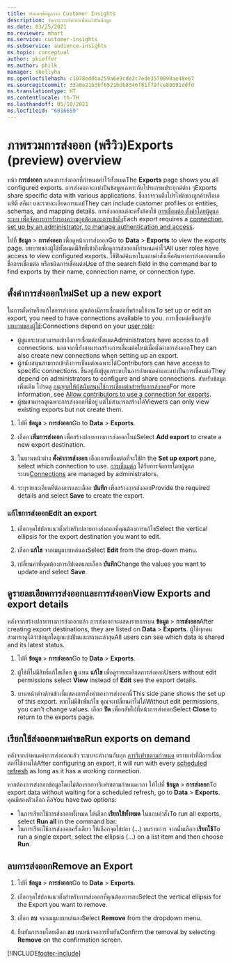 ```yaml
---
title: ส่งออกข้อมูลจาก Customer Insights
description: จัดการการส่งออกเพื่อแบ่งปันข้อมูล
ms.date: 03/25/2021
ms.reviewer: mhart
ms.service: customer-insights
ms.subservice: audience-insights
ms.topic: conceptual
author: pkieffer
ms.author: philk
manager: shellyha
ms.openlocfilehash: c1078ed0ba259a6e9cde3c7ede3570890ae48e67
ms.sourcegitcommit: 33a8e21b3bf6521bdb8346f81f79fce88091ddfd
ms.translationtype: HT
ms.contentlocale: th-TH
ms.lasthandoff: 05/10/2021
ms.locfileid: "6016659"
---
```

# <a name="exports-preview-overview"></a><span data-ttu-id="3e7f6-103">ภาพรวมการส่งออก (พรีวิว)</span><span class="sxs-lookup"><span data-stu-id="3e7f6-103">Exports (preview) overview</span></span>

<span data-ttu-id="3e7f6-104">หน้า **การส่งออก** แสดงการส่งออกที่กำหนดค่าไว้ทั้งหมด</span><span class="sxs-lookup"><span data-stu-id="3e7f6-104">The **Exports** page shows you all configured exports.</span></span> <span data-ttu-id="3e7f6-105">การส่งออกจะแบ่งปันข้อมูลเฉพาะกับโปรแกรมประยุกต์ต่าง ๆ</span><span class="sxs-lookup"><span data-stu-id="3e7f6-105">Exports share specific data with various applications.</span></span> <span data-ttu-id="3e7f6-106">ซึ่งอาจรวมถึงโปรไฟล์ของลูกค้าหรือเอนทิตี สคีมา และรายละเอียดการแมป</span><span class="sxs-lookup"><span data-stu-id="3e7f6-106">They can include customer profiles or entities, schemas, and mapping details.</span></span> <span data-ttu-id="3e7f6-107">การส่งออกแต่ละครั้งต้องใช้ [การเชื่อมต่อ ตั้งค่าโดยผู้ดูแลระบบ เพื่อจัดการการรับรองความถูกต้องและการเข้าถึง](connections.md)</span><span class="sxs-lookup"><span data-stu-id="3e7f6-107">Each export requires a [connection, set up by an administrator, to manage authentication and access](connections.md).</span></span>

<span data-ttu-id="3e7f6-108">ไปที่ **ข้อมูล** > **การส่งออก** เพื่อดูหน้าการส่งออก</span><span class="sxs-lookup"><span data-stu-id="3e7f6-108">Go to **Data** > **Exports** to view the exports page.</span></span> <span data-ttu-id="3e7f6-109">บทบาทของผู้ใช้ทั้งหมดมีสิทธิ์เข้าถึงเพื่อดูการส่งออกที่กำหนดค่าไว้</span><span class="sxs-lookup"><span data-stu-id="3e7f6-109">All user roles have access to view configured exports.</span></span> <span data-ttu-id="3e7f6-110">ใช้ฟิลด์ค้นหาในแถบคำสั่งเพื่อค้นหาการส่งออกตามชื่อ ชื่อการเชื่อมต่อ หรือชนิดการเชื่อมต่อ</span><span class="sxs-lookup"><span data-stu-id="3e7f6-110">Use of the search field in the command bar to find exports by their name, connection name, or connection type.</span></span>

## <a name="set-up-a-new-export"></a><span data-ttu-id="3e7f6-111">ตั้งค่าการส่งออกใหม่</span><span class="sxs-lookup"><span data-stu-id="3e7f6-111">Set up a new export</span></span>

<span data-ttu-id="3e7f6-112">ในการตั้งค่าหรือแก้ไขการส่งออก คุณต้องมีการเชื่อมต่อที่พร้อมใช้งาน</span><span class="sxs-lookup"><span data-stu-id="3e7f6-112">To set up or edit an export, you need to have connections available to you.</span></span> <span data-ttu-id="3e7f6-113">การเชื่อมต่อขึ้นอยู่กับ [บทบาทของผู้ใช้](permissions.md):</span><span class="sxs-lookup"><span data-stu-id="3e7f6-113">Connections depend on your [user role](permissions.md):</span></span>
- <span data-ttu-id="3e7f6-114">ผู้ดูแลระบบสามารถเข้าถึงการเชื่อมต่อทั้งหมด</span><span class="sxs-lookup"><span data-stu-id="3e7f6-114">Administrators have access to all connections.</span></span> <span data-ttu-id="3e7f6-115">นอกจากนี้ยังสามารถสร้างการเชื่อมต่อใหม่เมื่อตั้งค่าการส่งออก</span><span class="sxs-lookup"><span data-stu-id="3e7f6-115">They can also create new connections when setting up an export.</span></span>
- <span data-ttu-id="3e7f6-116">ผู้สนับสนุนสามารถเข้าถึงการเชื่อมต่อเฉพาะได้</span><span class="sxs-lookup"><span data-stu-id="3e7f6-116">Contributors can have access to specific connections.</span></span> <span data-ttu-id="3e7f6-117">ขึ้นอยู่กับผู้ดูแลระบบในการกำหนดค่าและแบ่งปันการเชื่อมต่อ</span><span class="sxs-lookup"><span data-stu-id="3e7f6-117">They depend on administrators to configure and share connections.</span></span> <span data-ttu-id="3e7f6-118">สำหรับข้อมูลเพิ่มเติม โปรดดู [อนุญาตให้ผู้สนับสนุนใช้การเชื่อมต่อสำหรับการส่งออก](connections.md#allow-contributors-to-use-a-connection-for-exports)</span><span class="sxs-lookup"><span data-stu-id="3e7f6-118">For more information, see [Allow contributors to use a connection for exports](connections.md#allow-contributors-to-use-a-connection-for-exports).</span></span>
- <span data-ttu-id="3e7f6-119">ผู้ชมสามารถดูเฉพาะการส่งออกที่มีอยู่ แต่ไม่สามารถสร้างได้</span><span class="sxs-lookup"><span data-stu-id="3e7f6-119">Viewers can only view existing exports but not create them.</span></span>

1. <span data-ttu-id="3e7f6-120">ไปที่ **ข้อมูล** > **การส่งออก**</span><span class="sxs-lookup"><span data-stu-id="3e7f6-120">Go to **Data** > **Exports**.</span></span>

1. <span data-ttu-id="3e7f6-121">เลือก **เพิ่มการส่งออก** เพื่อสร้างปลายทางการส่งออกใหม่</span><span class="sxs-lookup"><span data-stu-id="3e7f6-121">Select **Add export** to create a new export destination.</span></span>

1. <span data-ttu-id="3e7f6-122">ในบานหน้าต่าง **ตั้งค่าการส่งออก** เลือกการเชื่อมต่อที่จะใช้</span><span class="sxs-lookup"><span data-stu-id="3e7f6-122">In the **Set up export** pane, select which connection to use.</span></span> <span data-ttu-id="3e7f6-123">[การเชื่อมต่อ](connections.md) ได้รับการจัดการโดยผู้ดูแลระบบ</span><span class="sxs-lookup"><span data-stu-id="3e7f6-123">[Connections](connections.md) are managed by administrators.</span></span> 

1. <span data-ttu-id="3e7f6-124">ระบุรายละเอียดที่ต้องการและเลือก **บันทึก** เพื่อสร้างการส่งออก</span><span class="sxs-lookup"><span data-stu-id="3e7f6-124">Provide the required details and select **Save** to create the export.</span></span>

### <a name="edit-an-export"></a><span data-ttu-id="3e7f6-125">แก้ไขการส่งออก</span><span class="sxs-lookup"><span data-stu-id="3e7f6-125">Edit an export</span></span>

1. <span data-ttu-id="3e7f6-126">เลือกจุดไข่ปลาแนวตั้งสำหรับปลายทางส่งออกที่คุณต้องการแก้ไข</span><span class="sxs-lookup"><span data-stu-id="3e7f6-126">Select the vertical ellipsis for the export destination you want to edit.</span></span>

1. <span data-ttu-id="3e7f6-127">เลือก **แก้ไข** จากเมนูแบบหล่นลง</span><span class="sxs-lookup"><span data-stu-id="3e7f6-127">Select **Edit** from the drop-down menu.</span></span>

1. <span data-ttu-id="3e7f6-128">เปลี่ยนค่าที่คุณต้องการอัปเดตและเลือก **บันทึก**</span><span class="sxs-lookup"><span data-stu-id="3e7f6-128">Change the values you want to update and select **Save**.</span></span>

## <a name="view-exports-and-export-details"></a><span data-ttu-id="3e7f6-129">ดูรายละเอียดการส่งออกและการส่งออก</span><span class="sxs-lookup"><span data-stu-id="3e7f6-129">View Exports and export details</span></span>

<span data-ttu-id="3e7f6-130">หลังจากสร้างปลายทางการส่งออกแล้ว การส่งออกจะแสดงรายการบน **ข้อมูล** > **การส่งออก**</span><span class="sxs-lookup"><span data-stu-id="3e7f6-130">After creating export destinations, they are listed on **Data** > **Exports**.</span></span> <span data-ttu-id="3e7f6-131">ผู้ใช้ทุกคนสามารถดูได้ว่าข้อมูลใดถูกแบ่งปันและสถานะล่าสุด</span><span class="sxs-lookup"><span data-stu-id="3e7f6-131">All users can see which data is shared and its latest status.</span></span>

1. <span data-ttu-id="3e7f6-132">ไปที่ **ข้อมูล** > **การส่งออก**</span><span class="sxs-lookup"><span data-stu-id="3e7f6-132">Go to **Data** > **Exports**.</span></span>

1. <span data-ttu-id="3e7f6-133">ผู้ใช้ที่ไม่มีสิทธิ์แก้ไขเลือก **ดู** แทน **แก้ไข** เพื่อดูรายละเอียดการส่งออก</span><span class="sxs-lookup"><span data-stu-id="3e7f6-133">Users without edit permissions select **View** instead of **Edit** see the export details.</span></span>

1. <span data-ttu-id="3e7f6-134">บานหน้าต่างด้านข้างนี้แสดงการตั้งค่าของการส่งออกนี้</span><span class="sxs-lookup"><span data-stu-id="3e7f6-134">This side pane shows the set up of this export.</span></span> <span data-ttu-id="3e7f6-135">หากไม่มีสิทธิ์แก้ไข คุณจะเปลี่ยนค่าไม่ได้</span><span class="sxs-lookup"><span data-stu-id="3e7f6-135">Without edit permissions, you can't change values.</span></span> <span data-ttu-id="3e7f6-136">เลือก **ปิด** เพื่อกลับไปที่หน้าการส่งออก</span><span class="sxs-lookup"><span data-stu-id="3e7f6-136">Select **Close** to return to the exports page.</span></span>

## <a name="run-exports-on-demand"></a><span data-ttu-id="3e7f6-137">เรียกใช้ส่งออกตามคำขอ</span><span class="sxs-lookup"><span data-stu-id="3e7f6-137">Run exports on demand</span></span>

<span data-ttu-id="3e7f6-138">หลังจากกำหนดค่าการส่งออกแล้ว ระบบจะทำงานกับทุก [การรีเฟรชตามกำหนด](system.md#schedule-tab) ตราบเท่าที่มีการเชื่อมต่อที่ใช้งานได้</span><span class="sxs-lookup"><span data-stu-id="3e7f6-138">After configuring an export, it will run with every [scheduled refresh](system.md#schedule-tab) as long as it has a working connection.</span></span>

<span data-ttu-id="3e7f6-139">หากต้องการส่งออกข้อมูลโดยไม่ต้องรอการรีเฟรชตามกำหนดเวลา ให้ไปที่ **ข้อมูล** > **การส่งออก**</span><span class="sxs-lookup"><span data-stu-id="3e7f6-139">To export data without waiting for a scheduled refresh, go to **Data** > **Exports**.</span></span> <span data-ttu-id="3e7f6-140">คุณมีสองตัวเลือก คือ</span><span class="sxs-lookup"><span data-stu-id="3e7f6-140">You have two options:</span></span>

- <span data-ttu-id="3e7f6-141">ในการเรียกใช้การส่งออกทั้งหมด ให้เลือก **เรียกใช้ทั้งหมด** ในแถบคำสั่ง</span><span class="sxs-lookup"><span data-stu-id="3e7f6-141">To run all exports, select **Run all** in the command bar.</span></span> 
- <span data-ttu-id="3e7f6-142">ในการเรียกใช้การส่งออกครั้งเดียว ให้เลือกจุดไข่ปลา (...) บนรายการ จากนั้นเลือก **เรียกใช้**</span><span class="sxs-lookup"><span data-stu-id="3e7f6-142">To run a single export, select the ellipsis (...) on a list item and then choose **Run**.</span></span>

## <a name="remove-an-export"></a><span data-ttu-id="3e7f6-143">ลบการส่งออก</span><span class="sxs-lookup"><span data-stu-id="3e7f6-143">Remove an Export</span></span>

1. <span data-ttu-id="3e7f6-144">ไปที่ **ข้อมูล** > **การส่งออก**</span><span class="sxs-lookup"><span data-stu-id="3e7f6-144">Go to **Data** > **Exports**.</span></span>

1. <span data-ttu-id="3e7f6-145">เลือกจุดไข่ปลาแนวตั้งสำหรับการส่งออกที่คุณต้องการลบ</span><span class="sxs-lookup"><span data-stu-id="3e7f6-145">Select the vertical ellipsis for the Export you want to remove.</span></span>

1. <span data-ttu-id="3e7f6-146">เลือก **ลบ** จากเมนูแบบหล่นลง</span><span class="sxs-lookup"><span data-stu-id="3e7f6-146">Select **Remove** from the dropdown menu.</span></span>

1. <span data-ttu-id="3e7f6-147">ยืนยันการลบโดยเลือก **ลบ** บนหน้าจอการยืนยัน</span><span class="sxs-lookup"><span data-stu-id="3e7f6-147">Confirm the removal by selecting **Remove** on the confirmation screen.</span></span>


[!INCLUDE[footer-include](../includes/footer-banner.md)]
